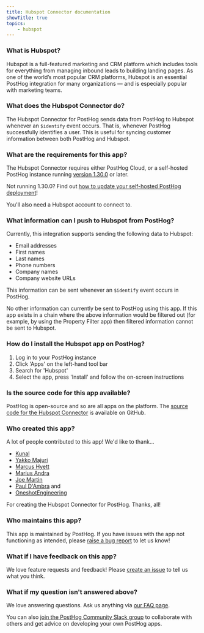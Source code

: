 ```yaml
---
title: Hubspot Connector documentation
showTitle: true
topics:
    - hubspot
---
```


### What is Hubspot?

Hubspot is a full-featured marketing and CRM platform which includes tools for everything from managing inbound leads to building landing pages. As one of the world’s most popular CRM platforms, Hubspot is an essential PostHog integration for many organizations — and is especially popular with marketing teams.

### What does the Hubspot Connector do?

The Hubspot Connector for PostHog sends data from PostHog to Hubspot whenever an `$identify` event occurs. That is, whenever PostHog successfully identifies a user. This is useful for syncing customer information between both PostHog and Hubspot. 

### What are the requirements for this app?

The Hubspot Connector requires either PostHog Cloud, or a self-hosted PostHog instance running [version 1.30.0](https://posthog.com/blog/the-posthog-array-1-30-0) or later. 

Not running 1.30.0? Find out [how to update your self-hosted PostHog deployment](https://posthog.com/docs/self-host/configure/upgrading-posthog)! 

You'll also need a Hubspot account to connect to. 

### What information can I push to Hubspot from PostHog?

Currently, this integration supports sending the following data to Hubspot:

* Email addresses
* First names
* Last names
* Phone numbers
* Company names
* Company website URLs

This information can be sent whenever an `$identify` event occurs in PostHog. 

No other information can currently be sent to PostHog using this app. If this app exists in a chain where the above information would be filtered out (for example, by using the Property Filter app) then filtered information cannot be sent to Hubspot.

### How do I install the Hubspot app on PostHog?

1. Log in to your PostHog instance
2. Click 'Apps' on the left-hand tool bar
3. Search for 'Hubspot' 
4. Select the app, press 'Install' and follow the on-screen instructions

### Is the source code for this app available?

PostHog is open-source and so are all apps on the platform. The [source code for the Hubspot Connector](https://github.com/PostHog/hubspot-plugin) is available on GitHub. 

### Who created this app?

A lot of people contributed to this app! We'd like to thank...

- [Kunal](https://github.com/kpthatsme)
- [Yakko Majuri](https://github.com/yakkomajuri)
- [Marcus Hyett](https://github.com/marcushyett-ph)
- [Marius Andra](https://github.com/mariusandra)
- [Joe Martin](https://github.com/joethreepwood)
- [Paul D'Ambra](https://github.com/pauldambra) and
- [OneshotEngineering](https://github.com/oneshot-engineering)

For creating the Hubspot Connector for PostHog. Thanks, all!

### Who maintains this app?

This app is maintained by PostHog. If you have issues with the app not functioning as intended, please [raise a bug report](https://github.com/PostHog/posthog/issues/new?assignees=&labels=bug&template=bug_report.md) to let us know!

### What if I have feedback on this app?

We love feature requests and feedback! Please [create an issue](https://github.com/PostHog/posthog/issues/new?assignees=&labels=enhancement%2C+feature&template=feature_request.md) to tell us what you think. 

### What if my question isn't answered above?

We love answering questions. Ask us anything via [our FAQ page](/questions).

You can also [join the PostHog Community Slack group](/slack) to collaborate with others and get advice on developing your own PostHog apps.